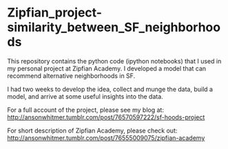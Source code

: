 Zipfian_project-similarity_between_SF_neighborhoods
===================================================

This repository contains the python code (ipython notebooks) that I used in my personal project at Zipfian Academy.  I developed a model that can recommend alternative neighborhoods in SF.  

I had two weeks to develop the idea, collect and munge the data, build a model, and arrive at some useful insights into the data.  

For a full account of the project, please see my blog at: http://ansonwhitmer.tumblr.com/post/76570597222/sf-hoods-project
 

For short description of Zipfian Academy, please check out: http://ansonwhitmer.tumblr.com/post/76555009075/zipfian-academy
 
